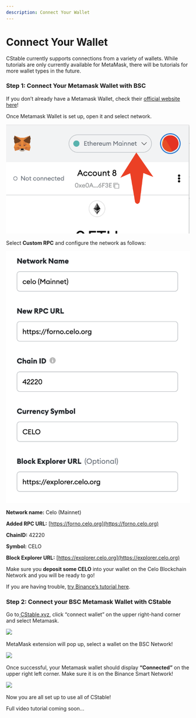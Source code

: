 ```yaml
---
description: Connect Your Wallet
---
```


# Connect Your Wallet

CStable currently supports connections from a variety of wallets. While tutorials are only currently available for MetaMask, there will be tutorials for more wallet types in the future.

### Step 1: Connect Your Metamask Wallet with BSC

If you don’t already have a Metamask Wallet, check their [official website here](https://metamask.io)!

Once Metamask Wallet is set up, open it and select network.

![](<../.gitbook/assets/image (1).png>)

Select **Custom RPC** and configure the network as follows:

![](../.gitbook/assets/image.png)

**Network name:** Celo (Mainnet)

**Added RPC URL:** [https://forno.celo.org](https://forno.celo.org)

**ChainID:** 42220

**Symbol:** CELO

**Block Explorer URL:** [https://explorer.celo.org](https://explorer.celo.org)

Make sure you **deposit some CELO** into your wallet on the Celo Blockchain Network and you will be ready to go!

If you are having trouble, [try Binance’s tutorial here](https://docs.binance.org/smart-chain/wallet/metamask.html).

### **Step 2: Connect your BSC Metamask Wallet with CStable**

Go to[ CStable.xyz](https://cstable.xyz/home/), click “connect wallet” on the upper right-hand corner and select Metamask.

![](broken-reference)

MetaMask extension will pop up, select a wallet on the BSC Network!

![](https://lh5.googleusercontent.com/kBj48ExaVsHkce7GpXqYLDuOYejg70zEvJ\_6X0fwdMnezxKQ0hTlBwLS8Zbot8HPXXldu6cFQl3a7rgAQkxgQ2-I5aBFdxn0YXWKqvpBezqwOi8zFlv7RIgBB4amHVcAv6qvGKt-)

Once successful, your Metamask wallet should display **“Connected”** on the upper right left corner. Make sure it is on the Binance Smart Network!

![](https://lh6.googleusercontent.com/NNMokRkRcAZviu-P3C2mEiMoyRr2EhDjLukU2sU8prU6M8uNKXRelopfKVp0ulxlo-YHMVvYMwHXPVhsfbA-qi75m0HF8b67tMB1do5RUkLA3xun1E4jAFACM9nzpv4xFUjx2DkZ)

Now you are all set up to use all of CStable!

Full video tutorial coming soon...
